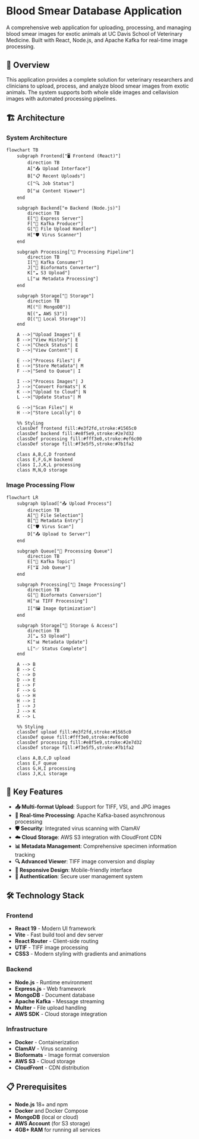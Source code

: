 # Blood Smear Database Application

A comprehensive web application for uploading, processing, and managing blood smear images for exotic animals at UC Davis School of Veterinary Medicine. Built with React, Node.js, and Apache Kafka for real-time image processing.

## 🏥 Overview

This application provides a complete solution for veterinary researchers and clinicians to upload, process, and analyze blood smear images from exotic animals. The system supports both whole slide images and cellavision images with automated processing pipelines.

## 🏗️ Architecture

### System Architecture

```mermaid
flowchart TB
    subgraph Frontend["🖥️ Frontend (React)"]
        direction TB
        A["📤 Upload Interface"]
        B["📋 Recent Uploads"]
        C["🔍 Job Status"]
        D["📊 Content Viewer"]
    end

    subgraph Backend["⚙️ Backend (Node.js)"]
        direction TB
        E["📡 Express Server"]
        F["🔄 Kafka Producer"]
        G["📁 File Upload Handler"]
        H["🛡️ Virus Scanner"]
    end

    subgraph Processing["🔄 Processing Pipeline"]
        direction TB
        I["📨 Kafka Consumer"]
        J["🔧 Bioformats Converter"]
        K["☁️ S3 Upload"]
        L["📊 Metadata Processing"]
    end

    subgraph Storage["💾 Storage"]
        direction TB
        M[("🗄️ MongoDB")]
        N[("☁️ AWS S3")]
        O[("📁 Local Storage")]
    end

    A -->|"Upload Images"| E
    B -->|"View History"| E
    C -->|"Check Status"| E
    D -->|"View Content"| E
    
    E -->|"Process Files"| F
    E -->|"Store Metadata"| M
    F -->|"Send to Queue"| I
    
    I -->|"Process Images"| J
    J -->|"Convert Formats"| K
    K -->|"Upload to Cloud"| N
    L -->|"Update Status"| M
    
    G -->|"Scan Files"| H
    H -->|"Store Locally"| O

    %% Styling
    classDef frontend fill:#e3f2fd,stroke:#1565c0
    classDef backend fill:#e8f5e9,stroke:#2e7d32
    classDef processing fill:#fff3e0,stroke:#ef6c00
    classDef storage fill:#f3e5f5,stroke:#7b1fa2

    class A,B,C,D frontend
    class E,F,G,H backend
    class I,J,K,L processing
    class M,N,O storage
```

### Image Processing Flow

```mermaid
flowchart LR
    subgraph Upload["📤 Upload Process"]
        direction TB
        A["📁 File Selection"]
        B["📝 Metadata Entry"]
        C["🛡️ Virus Scan"]
        D["📤 Upload to Server"]
    end

    subgraph Queue["🔄 Processing Queue"]
        direction TB
        E["📨 Kafka Topic"]
        F["⏳ Job Queue"]
    end

    subgraph Processing["🔧 Image Processing"]
        direction TB
        G["🔄 Bioformats Conversion"]
        H["📊 TIFF Processing"]
        I["🖼️ Image Optimization"]
    end

    subgraph Storage["💾 Storage & Access"]
        direction TB
        J["☁️ S3 Upload"]
        K["📊 Metadata Update"]
        L["✅ Status Complete"]
    end

    A --> B
    B --> C
    C --> D
    D --> E
    E --> F
    F --> G
    G --> H
    H --> I
    I --> J
    J --> K
    K --> L

    %% Styling
    classDef upload fill:#e3f2fd,stroke:#1565c0
    classDef queue fill:#fff3e0,stroke:#ef6c00
    classDef processing fill:#e8f5e9,stroke:#2e7d32
    classDef storage fill:#f3e5f5,stroke:#7b1fa2

    class A,B,C,D upload
    class E,F queue
    class G,H,I processing
    class J,K,L storage
```

## 🚀 Key Features

- **📤 Multi-format Upload**: Support for TIFF, VSI, and JPG images
- **🔄 Real-time Processing**: Apache Kafka-based asynchronous processing
- **🛡️ Security**: Integrated virus scanning with ClamAV
- **☁️ Cloud Storage**: AWS S3 integration with CloudFront CDN
- **📊 Metadata Management**: Comprehensive specimen information tracking
- **🔍 Advanced Viewer**: TIFF image conversion and display
- **📱 Responsive Design**: Mobile-friendly interface
- **🔐 Authentication**: Secure user management system

## 🛠️ Technology Stack

### Frontend
- **React 19** - Modern UI framework
- **Vite** - Fast build tool and dev server
- **React Router** - Client-side routing
- **UTIF** - TIFF image processing
- **CSS3** - Modern styling with gradients and animations

### Backend
- **Node.js** - Runtime environment
- **Express.js** - Web framework
- **MongoDB** - Document database
- **Apache Kafka** - Message streaming
- **Multer** - File upload handling
- **AWS SDK** - Cloud storage integration

### Infrastructure
- **Docker** - Containerization
- **ClamAV** - Virus scanning
- **Bioformats** - Image format conversion
- **AWS S3** - Cloud storage
- **CloudFront** - CDN distribution

## 📋 Prerequisites

- **Node.js** 18+ and npm
- **Docker** and Docker Compose
- **MongoDB** (local or cloud)
- **AWS Account** (for S3 storage)
- **4GB+ RAM** for running all services


